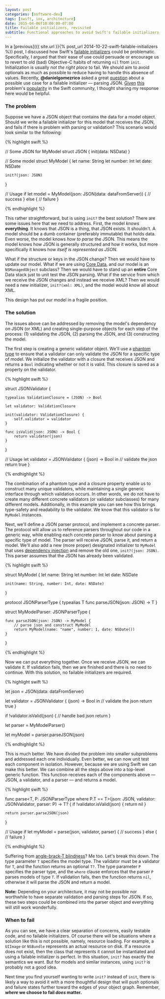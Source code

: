 ```yaml
---
layout: post
categories: [software-dev]
tags: [swift, ios, architecture]
date: 2015-04-06T10:00:00-07:00
title: Failable initializers, revisited
subtitle: Functional approaches to avoid Swift's failable initializers
---
```


In a [previous]({{ site.url }}{% post_url 2014-10-22-swift-failable-initializers %}) post, I discussed how Swift's [failable initializers](https://developer.apple.com/swift/blog/?id=17) could be problematic. Specifically, I argued that their ease of use could persuade or encourage us to revert to old (bad) Objective-C habits of returning `nil` from `init`. Initialization is usually *not the right place* to fail. We should aim to avoid optionals as much as possible to reduce having to handle this absence of values. Recently, **@danielgomezrico** asked a great [question](https://github.com/jessesquires/jessesquires.com/issues/8) about a possible use case for a failable initializer &mdash; parsing JSON. [Given](http://owensd.io/2014/06/18/json-parsing.html) [this](http://chris.eidhof.nl/posts/json-parsing-in-swift.html) problem's [popularity](https://github.com/SwiftyJSON/SwiftyJSON) in the Swift community, I thought sharing my response here would be helpful.

<!--excerpt-->

### The problem

Suppose we have a JSON object that contains the data for a model object. Should we write a failable initializer for this model that receives the JSON, and fails if there is problem with parsing or validation? This scenario would look similar to the following:

{% highlight swift %}

// Some JSON for MyModel
struct JSON {
    init(data: NSData)
}

// Some model
struct MyModel {
    let name: String
    let number: Int
    let date: NSDate

    init?(json: JSON)
}

// Usage
if let model = MyModel(json: JSON(data: dataFromServer)) {
    // success
}
else {
    // failure
}

{% endhighlight %}

This rather straightforward, but is using `init?` the best solution? There are some issues here that we need to address. First, the model *knows* **everything**. It knows that JSON is a thing, that JSON exists. It shouldn't. A model should be a dumb container (preferably immutable) that holds data. Even worse, the model knows *how to parse* the JSON. This means the model knows how JSON is generally structured and how it works, but more specifically it knows how *itself is represented as JSON*.

What if the structure or keys in the JSON change? Then we would have to update our model. What if we are using [Core Data](https://developer.apple.com/library/archive/documentation/Cocoa/Conceptual/CoreData/), and our model is an `NSManagedObject` subclass? Then we would have to stand up an **entire** Core Data stack just to unit test the JSON parsing. What if the service from which we receive the JSON changes and instead we receive XML? Then we would need a new initializer, `init?(xml: XML)`, and the model would know all about XML.

This design has put our model in a fragile position.

### The solution

The issues above can be addressed by removing the model's dependency on JSON (or XML) and creating single-purpose objects for each step of the process: (1) validating the JSON, (2) parsing the JSON, and (3) constructing the model.

The first step is creating a generic validator object. We'll use a [phantom type](http://www.objc.io/snippets/13.html) to ensure that a validator can only validate the JSON for a specific type of model. We initialize the validator with a closure that receives JSON and returns a `Bool` indicating whether or not it is valid. This closure is saved as a property on the validator.

{% highlight swift %}

struct JSONValidator<T> {

    typealias ValidationClosure = (JSON) -> Bool

    let validator: ValidationClosure

    init(validator: ValidationClosure) {
        self.validator = validator
    }

    func isValid(json: JSON) -> Bool {
        return validator(json)
    }
}

// Usage
let validator = JSONValidator<MyModel> { (json) -> Bool in
    // validate the json
    return true
}

{% endhighlight %}

The combination of a phantom type and a closure property enable us to construct many unique validators, while maintaining a single generic interface through which validation occurs. In other words, we do not have to create many different concrete validators (or validator subclasses) for many different models. Additionally, in this example you can see how this brings type-safety and readability to the validator. We know that this validator is for `MyModel` instances.

Next, we'll define a JSON parser protocol, and implement a concrete parser. The protocol will allow us to reference parsers throughout our code in a generic way, while enabling each concrete parser to know about parsing a specific type of model. The parser will receive JSON, parse it, and return a model. We'll also add a new (more proper) designated initializer to `MyModel` that uses [dependency injection](http://en.wikipedia.org/wiki/Dependency_injection) and remove the old one, `init?(json: JSON)`. This parser assumes that the JSON has already been validated.

{% highlight swift %}

struct MyModel {
    let name: String
    let number: Int
    let date: NSDate

    init(name: String, number: Int, date: NSDate)
}

protocol JSONParserType {
    typealias T
    func parseJSON(json: JSON) -> T
}

struct MyModelParser: JSONParserType {

    func parseJSON(json: JSON) -> MyModel {
        // parse json and construct MyModel
        return MyModel(name: "name", number: 1, date: NSDate())
    }
}

{% endhighlight %}

Now we can put everything together. Once we receive JSON, we can validate it. If validation fails, then we are finished and there is no need to continue. With this solution, no failable initializers are required.

{% highlight swift %}

let json = JSON(data: dataFromServer)

let validator = JSONValidator<MyModel> { (json) -> Bool in
    // validate the json
    return true
}

if !validator.isValid(json) {
    // handle bad json
    return
}

let parser = MyModelParser()

let myModel = parser.parseJSON(json)

{% endhighlight %}

This is much better. We have divided the problem into smaller subproblems and addressed each one individually. Even better, we can now unit test each component in isolation. However, because we are using Swift we can make this better. We can combine all the steps above into a top-level generic function. This function receives each of the components above &mdash; JSON, a validator, and a parser &mdash; and returns a model.

{% highlight swift %}

func parse<T, P: JSONParserType where P.T == T>(json: JSON, validator: JSONValidator<T>, parser: P) -> T? {
    if !validator.isValid(json) {
        return nil
    }

    return parser.parseJSON(json)
}

// Usage
if let myModel = parse(json, validator, parser) {
    // success
}
else {
    // failure
}

{% endhighlight %}

Suffering from [angle-brack-T blindness](http://inessential.com/2015/02/04/random_swift_things)? Me too. Let's break this down. The type parameter `T` specifies the model type. The validator must be a validator for `T`, and the function returns an optional `T?`. The type parameter `P` specifies the parser type, and the `where` clause enforces that the parser `P` parses models of type `T`. If validation fails, then the function returns `nil`, otherwise it will parse the JSON and return a model.

<span class="text-muted"><strong>Note:</strong> Depending on your architecture, it may not be possible nor worthwhile to have separate validation and parsing steps for JSON. If so, these two steps could be combined into the parser object and everything will still work wonderfully.</span>

### When to fail

As you can see, we have a clear separation of concerns, easily testable code, and no failable initializers. Of course there will be situations where a solution like this is not possible, namely, resource loading. For example, a `UIImage` or `NSBundle` represents an actual resource on disk. If a resource does not exist, then the class that represents it cannot be instantiated and using a failable initializer is perfect. In this situation, `init?` has exactly the semantics we want. But for models and similar instances, using `init?` is probably not a good idea.

Next time you find yourself wanting to write `init?` instead of `init`, there is likely a way to avoid it with a more thoughtful design that will push optionals and failure states further toward the edges of your object graph. Remember, **_where_ we choose to fail _does_ matter.**
